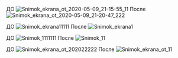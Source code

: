 ДО
![Snimok_ekrana_ot_2020-05-09_21-15-55_11](https://user-images.githubusercontent.com/60814441/81481885-dc00ff00-923b-11ea-960f-1a8ca09248e4.png)
После
![Snimok_ekrana_ot_2020-05-09_21-20-47_222](https://user-images.githubusercontent.com/60814441/81481894-f509b000-923b-11ea-8bff-b352ed7aab2d.png)

ДО
![Snimok_ekrana11111](https://user-images.githubusercontent.com/60814441/81481856-a52ae900-923b-11ea-8650-727ca6761f92.png)
После
![Snimok_ekrana1](https://user-images.githubusercontent.com/60814441/81481862-acea8d80-923b-11ea-8578-fc6dbb88a983.png)

ДО
![Snimok_1111111](https://user-images.githubusercontent.com/60814441/81481869-bb38a980-923b-11ea-960a-870c3b39d8f8.png)
После
![Snimok_11](https://user-images.githubusercontent.com/60814441/81481874-c4c21180-923b-11ea-9747-b4065218743b.png)

ДО
![Snimok_ekrana_ot_202022222](https://user-images.githubusercontent.com/60814441/81481899-08b51680-923c-11ea-9804-6f0c05fe8f7d.png)
После
![Snimok_ekrana_ot_11](https://user-images.githubusercontent.com/60814441/81481906-11a5e800-923c-11ea-9f5a-1aca581b8e63.png)

